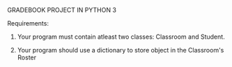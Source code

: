 GRADEBOOK PROJECT IN PYTHON 3


Requirements:

1. Your program must contain atleast two classes: Classroom and  Student.

2. Your program should use a dictionary to store object in the Classroom's Roster